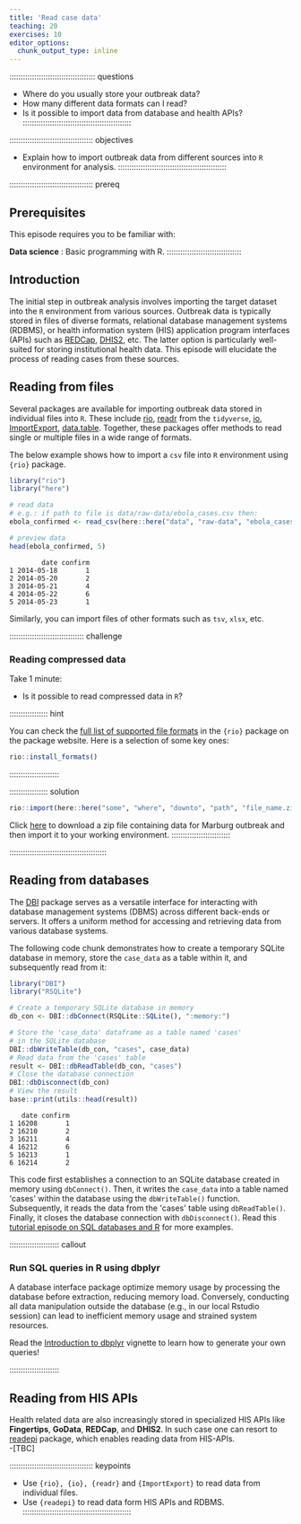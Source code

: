 ```yaml
---
title: 'Read case data'
teaching: 20
exercises: 10
editor_options: 
  chunk_output_type: inline
---
```


:::::::::::::::::::::::::::::::::::::: questions 

- Where do you usually store your outbreak data?
- How many different data formats can I read? 
- Is it possible to import data from database and health APIs? 
::::::::::::::::::::::::::::::::::::::::::::::::

::::::::::::::::::::::::::::::::::::: objectives

- Explain how to import outbreak data from different sources into `R` 
environment for analysis.
::::::::::::::::::::::::::::::::::::::::::::::::

::::::::::::::::::::::::::::::::::::: prereq

## Prerequisites

This episode requires you to be familiar with:

**Data science** : Basic programming with R.
:::::::::::::::::::::::::::::::::

## Introduction

The initial step in outbreak analysis involves importing the target dataset into the `R` environment from various sources. Outbreak data is typically stored in files of diverse formats, relational database management systems (RDBMS), or health information system (HIS) application program interfaces (APIs) such as [REDCap](https://www.project-redcap.org/), [DHIS2](https://dhis2.org/), etc. The latter  option is particularly well-suited for storing institutional health data. This episode will elucidate the process of reading cases from these sources.

## Reading from files 

Several packages are available for importing outbreak data stored in individual files into `R`. These include [rio](http://gesistsa.github.io/rio/), [readr](https://readr.tidyverse.org/) from the `tidyverse`, [io](https://bitbucket.org/djhshih/io/src/master/), [ImportExport](https://cran.r-project.org/web/packages/ImportExport/index.html), [data.table](https://rdatatable.gitlab.io/data.table/). Together, these packages offer methods to read single or multiple files in a wide range of formats.

The below example shows how to import a `csv` file into `R` environment using `{rio}` package.


```r
library("rio")
library("here")

# read data
# e.g.: if path to file is data/raw-data/ebola_cases.csv then:
ebola_confirmed <- read_csv(here::here("data", "raw-data", "ebola_cases.csv"))

# preview data
head(ebola_confirmed, 5)
```



```{.output}
        date confirm
1 2014-05-18       1
2 2014-05-20       2
3 2014-05-21       4
4 2014-05-22       6
5 2014-05-23       1
```

Similarly, you can import files of other formats such as `tsv`, `xlsx`, etc.

::::::::::::::::::::::::::::::::: challenge

###  Reading compressed data 

Take 1 minute:
- Is it possible to read compressed data in `R`?

::::::::::::::::: hint

You can check the [full list of supported file formats](http://gesistsa.github.io/rio/#supported-file-formats) 
in the `{rio}` package on the package website. Here is a selection of some key ones:



```r
rio::install_formats()
```

::::::::::::::::::::::

::::::::::::::::: solution


```r
rio::import(here::here("some", "where", "downto", "path", "file_name.zip"))
```
Click [here](https://github.com/epiverse-trace/tutorials-early/tree/md-outputs-PR-39/data/Marburg.zip) to download a zip file containing data for Marburg outbreak  and then import it to your working environment.
::::::::::::::::::::::::::

:::::::::::::::::::::::::::::::::::::::::::


## Reading from databases

The [DBI](https://dbi.r-dbi.org/) package serves as a versatile interface for interacting with database management 
systems (DBMS) across different back-ends or servers. It offers a uniform method for accessing and retrieving data from various database systems.


The following code chunk demonstrates how to create a temporary SQLite database in memory, store the `case_data` as a table within it, and subsequently read from it:


```r
library("DBI")
library("RSQLite")

# Create a temporary SQLite database in memory
db_con <- DBI::dbConnect(RSQLite::SQLite(), ":memory:")

# Store the 'case_data' dataframe as a table named 'cases'
# in the SQLite database
DBI::dbWriteTable(db_con, "cases", case_data)
# Read data from the 'cases' table
result <- DBI::dbReadTable(db_con, "cases")
# Close the database connection
DBI::dbDisconnect(db_con)
# View the result
base::print(utils::head(result))
```

```{.output}
   date confirm
1 16208       1
2 16210       2
3 16211       4
4 16212       6
5 16213       1
6 16214       2
```

This code first establishes a connection to an SQLite database created in memory using `dbConnect()`. Then, it writes the `case_data` into a table named 'cases' within the database using the `dbWriteTable()` function. Subsequently, it reads the data from the 'cases' table using `dbReadTable()`. Finally, it closes the database connection with `dbDisconnect()`. Read this [tutorial episode on SQL databases and R](https://datacarpentry.org/R-ecology-lesson/05-r-and-databases.html) for more examples.

:::::::::::::::::::::: callout

### Run SQL queries in R using dbplyr

A database interface package optimize memory usage by processing the database before extraction, reducing memory load. Conversely, conducting all data manipulation outside the database (e.g., in our local Rstudio session) can lead to inefficient memory usage and strained system resources.

Read the [Introduction to dbplyr](https://dbplyr.tidyverse.org/articles/dbplyr.html) vignette to learn how to generate your own queries!

::::::::::::::::::::::


## Reading from HIS APIs

Health related data are also increasingly stored in specialized HIS APIs like **Fingertips**, **GoData**, **REDCap**, and **DHIS2**. In such case one can resort to [readepi](https://epiverse-trace.github.io/readepi/) package, which enables reading  data from HIS-APIs.  
-[TBC]

::::::::::::::::::::::::::::::::::::: keypoints 
- Use `{rio}, {io}, {readr}` and `{ImportExport}` to read data from individual files.
- Use `{readepi}` to read data form HIS APIs and RDBMS.
::::::::::::::::::::::::::::::::::::::::::::::::
